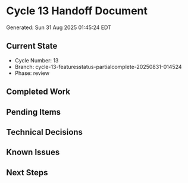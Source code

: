 # Cycle 13 Handoff Document

Generated: Sun 31 Aug 2025 01:45:24 EDT

## Current State
- Cycle Number: 13
- Branch: cycle-13-featuresstatus-partialcomplete-20250831-014524
- Phase: review

## Completed Work
<!-- Updated by each agent as they complete their phase -->

## Pending Items
<!-- Items that need attention in the next phase or cycle -->

## Technical Decisions
<!-- Important technical decisions made during this cycle -->

## Known Issues
<!-- Issues discovered but not yet resolved -->

## Next Steps
<!-- Clear action items for the next agent/cycle -->

